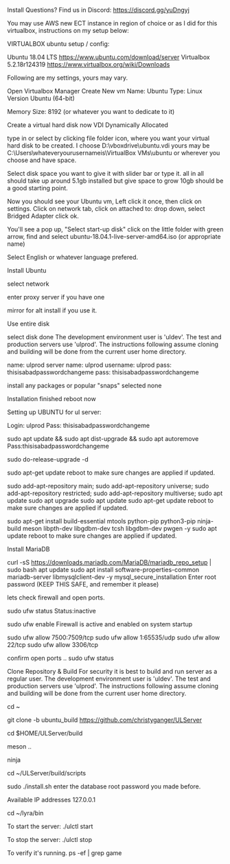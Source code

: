 Install
Questions?
Find us in Discord: https://discord.gg/yuDngyj

You may use AWS  new ECT instance in region of choice or as I did for this virtualbox, instructions on my setup below:

VIRTUALBOX ubuntu setup / config:

Ubuntu 18.04 LTS  https://www.ubuntu.com/download/server
Virtualbox 5.2.18r124319 https://www.virtualbox.org/wiki/Downloads


Following are my settings, yours may vary.

Open Virtualbox Manager
Create New vm
Name: Ubuntu
Type: Linux
Version Ubuntu (64-bit)

Memory Size: 8192 (or whatever you want to dedicate to it)


Create a virtual hard disk now
VDI
Dynamically Allocated


type in or select by clicking file folder icon, where you want your virtual hard disk to be created.
I choose D:\vboxdrive\ubuntu.vdi
yours may be C:\Users\whateveryourusernameis\VirtualBox VMs\ubuntu
or wherever you choose and have space.

Select disk space you want to give it with slider bar or type it.
all in all should take up around 5.1gb installed but give space to grow
10gb should be a good starting point.


Now you should see your Ubuntu vm, Left click it once, then click on settings.
Click on network tab, click on attached to: drop down, select Bridged Adapter click ok.


You'll see a pop up, "Select start-up disk"
click on the little folder with green arrow, find and select 
ubuntu-18.04.1-live-server-amd64.iso (or appropriate name)


Select English or whatever language prefered.


Install Ubuntu


select network


enter proxy server if you have one


mirror for alt install if you use it.


Use entire disk


select disk
done
The development environment user is 'uldev'. The test and production servers use 
'ulprod'. The instructions following assume cloning and building will be done 
from the current user home directory.

name: ulprod
server name: ulprod
username: ulprod
pass: thisisabadpasswordchangeme
pass: thisisabadpasswordchangeme

install any packages or popular "snaps"
selected none


Installation finished
reboot now



Setting up UBUNTU for ul server:

Login: ulprod
Pass: thisisabadpasswordchangeme


sudo apt update && sudo apt dist-upgrade && sudo apt autoremove
Pass:thisisabadpasswordchangeme

sudo do-release-upgrade -d

sudo apt-get update
reboot to make sure changes are applied if updated.

sudo add-apt-repository main;
sudo add-apt-repository universe;
sudo add-apt-repository restricted;
sudo add-apt-repository multiverse;
sudo apt update
sudo apt upgrade
sudo apt update
sudo apt-get update
reboot to make sure changes are applied if updated.

sudo apt-get install build-essential mtools python-pip python3-pip ninja-build meson libpth-dev libgdbm-dev tcsh libgdbm-dev pwgen -y
sudo apt update
reboot to make sure changes are applied if updated.

Install MariaDB

curl -sS https://downloads.mariadb.com/MariaDB/mariadb_repo_setup | sudo bash
apt update
sudo apt install software-properties-common mariadb-server libmysqlclient-dev -y
mysql_secure_installation
Enter root password (KEEP THIS SAFE, and remember it please)





lets check firewall and open ports.

sudo ufw status
Status:inactive

sudo ufw enable
Firewall is active and enabled on system startup

sudo ufw allow 7500:7509/tcp
sudo ufw allow 1:65535/udp
sudo ufw allow 22/tcp
sudo ufw allow 3306/tcp

confirm open ports ..
sudo ufw status

Clone Repository & Build
For security it is best to build and run server as a regular user. The development environment user is 'uldev'. The test and production servers use 'ulprod'. The instructions following assume cloning and building will be done from the current user home directory.

cd ~

git clone -b ubuntu_build https://github.com/christyganger/ULServer

cd $HOME/ULServer/build

meson ..

ninja

cd ~/ULServer/build/scripts



sudo ./install.sh
enter the database root password you made before.

Available IP addresses 
127.0.0.1

cd ~/lyra/bin

To start the server:
./ulctl start

To stop the server:
./ulctl stop

To verify it's running.
ps -ef | grep game
